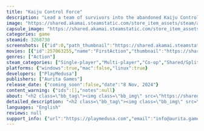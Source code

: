 ```yaml
---
title: "Kaiju Control Force"
description: "Lead a team of survivors into the abandoned Kaiju Control Force facilities, where bioengineered rats escaped and research went awry long ago, in this one-screen arcade platformer. Jump, climb and buy items from vending machines to reach the Mecha Kaiju Maintenance Bay and reclaim our city!"
image: "https://shared.akamai.steamstatic.com/store_item_assets/steam/apps/3268730/header.jpg?t=1731608924"
capsule_image: "https://shared.akamai.steamstatic.com/store_item_assets/steam/apps/3268730/724a937a0e79f4400c1d56ef2ff29d587ad41402/capsule_231x87.jpg?t=1731608924"
categories: game
steamid: 3268730
screenshots: [{"id":0,"path_thumbnail":"https://shared.akamai.steamstatic.com/store_item_assets/steam/apps/3268730/ss_86fa4e7e45715e474a119a68b29a9b7712ba6a20.600x338.jpg?t=1731608924","path_full":"https://shared.akamai.steamstatic.com/store_item_assets/steam/apps/3268730/ss_86fa4e7e45715e474a119a68b29a9b7712ba6a20.1920x1080.jpg?t=1731608924"},{"id":1,"path_thumbnail":"https://shared.akamai.steamstatic.com/store_item_assets/steam/apps/3268730/ss_a35271d8bd70629b5b81ff31138d004f8d198e25.600x338.jpg?t=1731608924","path_full":"https://shared.akamai.steamstatic.com/store_item_assets/steam/apps/3268730/ss_a35271d8bd70629b5b81ff31138d004f8d198e25.1920x1080.jpg?t=1731608924"},{"id":2,"path_thumbnail":"https://shared.akamai.steamstatic.com/store_item_assets/steam/apps/3268730/ss_db228d2ba7acc5dab1048f7ff3ffd2e91f2f05a2.600x338.jpg?t=1731608924","path_full":"https://shared.akamai.steamstatic.com/store_item_assets/steam/apps/3268730/ss_db228d2ba7acc5dab1048f7ff3ffd2e91f2f05a2.1920x1080.jpg?t=1731608924"},{"id":3,"path_thumbnail":"https://shared.akamai.steamstatic.com/store_item_assets/steam/apps/3268730/ss_5f9e8bdbc1c80758338629c71571dc8235738394.600x338.jpg?t=1731608924","path_full":"https://shared.akamai.steamstatic.com/store_item_assets/steam/apps/3268730/ss_5f9e8bdbc1c80758338629c71571dc8235738394.1920x1080.jpg?t=1731608924"},{"id":4,"path_thumbnail":"https://shared.akamai.steamstatic.com/store_item_assets/steam/apps/3268730/ss_ed171646330a60ed52db38dd4426d3497191aed8.600x338.jpg?t=1731608924","path_full":"https://shared.akamai.steamstatic.com/store_item_assets/steam/apps/3268730/ss_ed171646330a60ed52db38dd4426d3497191aed8.1920x1080.jpg?t=1731608924"}]
movies: [{"id":257063255,"name":"FirstAction","thumbnail":"https://shared.akamai.steamstatic.com/store_item_assets/steam/apps/257063255/514a077ad656a01bfec7ce923af269719b3fd04b/movie_600x337.jpg?t=1728981144","webm":{"480":"http://video.akamai.steamstatic.com/store_trailers/257063255/movie480_vp9.webm?t=1728981144","max":"http://video.akamai.steamstatic.com/store_trailers/257063255/movie_max_vp9.webm?t=1728981144"},"mp4":{"480":"http://video.akamai.steamstatic.com/store_trailers/257063255/movie480.mp4?t=1728981144","max":"http://video.akamai.steamstatic.com/store_trailers/257063255/movie_max.mp4?t=1728981144"},"highlight":true}]
genres: ["Action"]
steam_categories: ["Single-player","Multi-player","Co-op","Shared/Split Screen Co-op","Shared/Split Screen","Partial Controller Support","Remote Play Together","Family Sharing"]
platforms: {"windows":true,"mac":false,"linux":true}
developers: ["PlayMedusa"]
publishers: ["Aurita Games"]
release_date: {"coming_soon":false,"date":"8 Nov, 2024"}
content_warning: {"ids":[],"notes":null}
about: "<h2 class=\"bb_tag\"><img class=\"bb_img\" src=\"https://shared.akamai.steamstatic.com/store_item_assets/steam/apps/3268730/extras/girl_green.gif?t=1731608924\" /> THE STORY SO FAR</h2><p class=\"bb_paragraph\">When kaijus entered our plane they mostly ignored us, roaming the world without interfering human affairs. The <strong>KAIJU CONTROL FORCE</strong> was created to study their behaviour and stop them if necessary.</p><p class=\"bb_paragraph\"></p><p class=\"bb_paragraph\">10 years ago, one kaiju emerged from the sea and walked straight into our city, destroying everything in its path...</p><p class=\"bb_paragraph\"></p><p class=\"bb_paragraph\">... and 10 years later that kaiju is still lurking among the ruins of our city—angry, violent, and somehow... uncomfortable?</p><h2 class=\"bb_tag\"><img class=\"bb_img\" src=\"https://shared.akamai.steamstatic.com/store_item_assets/steam/apps/3268730/extras/plain_rat.gif?t=1731608924\" />  <strong>FEATURES</strong>:</h2><ul class=\"bb_ul\"><li><p class=\"bb_paragraph\">4 playable characters</p></li><li><p class=\"bb_paragraph\">Deal with 14 bioengineered rats designed to fight kaijus</p></li><li><p class=\"bb_paragraph\">6 classic platform-and-ladder stages, procedurally generated for endless variety</p></li><li><p class=\"bb_paragraph\">Thrilling hacking mechanics! hehe</p></li><li><p class=\"bb_paragraph\">A beautifully illustrated comic telling the story</p></li><li><p class=\"bb_paragraph\">Local multiplayer for two players, online with Remote Play Together! </p></li></ul>"
detailed_description: "<h2 class=\"bb_tag\"><img class=\"bb_img\" src=\"https://shared.akamai.steamstatic.com/store_item_assets/steam/apps/3268730/extras/girl_green.gif?t=1731608924\" /> THE STORY SO FAR</h2><p class=\"bb_paragraph\">When kaijus entered our plane they mostly ignored us, roaming the world without interfering human affairs. The <strong>KAIJU CONTROL FORCE</strong> was created to study their behaviour and stop them if necessary.</p><p class=\"bb_paragraph\"></p><p class=\"bb_paragraph\">10 years ago, one kaiju emerged from the sea and walked straight into our city, destroying everything in its path...</p><p class=\"bb_paragraph\"></p><p class=\"bb_paragraph\">... and 10 years later that kaiju is still lurking among the ruins of our city—angry, violent, and somehow... uncomfortable?</p><h2 class=\"bb_tag\"><img class=\"bb_img\" src=\"https://shared.akamai.steamstatic.com/store_item_assets/steam/apps/3268730/extras/plain_rat.gif?t=1731608924\" />  <strong>FEATURES</strong>:</h2><ul class=\"bb_ul\"><li><p class=\"bb_paragraph\">4 playable characters</p></li><li><p class=\"bb_paragraph\">Deal with 14 bioengineered rats designed to fight kaijus</p></li><li><p class=\"bb_paragraph\">6 classic platform-and-ladder stages, procedurally generated for endless variety</p></li><li><p class=\"bb_paragraph\">Thrilling hacking mechanics! hehe</p></li><li><p class=\"bb_paragraph\">A beautifully illustrated comic telling the story</p></li><li><p class=\"bb_paragraph\">Local multiplayer for two players, online with Remote Play Together! </p></li></ul>"
languages: "English"
reviews: null
support_info: {"url":"https://playmedusa.com","email":"info@aurita.games"}
---
```



